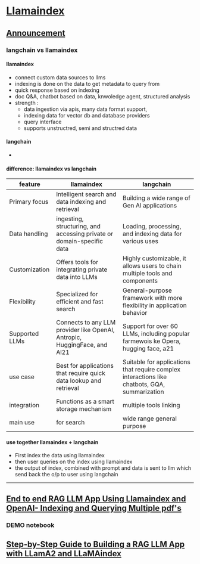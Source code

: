 # [Llamaindex](https://www.youtube.com/playlist?list=PLZoTAELRMXVNOWh1SDXt5NFujQMOt-CWy)

## [Announcement](https://youtu.be/1eym7BTnuNg)
### langchain vs llamaindex
#### llamaindex
- connect custom data sources to llms
- indexing is done on the data to get metadata to query from
- quick response based on indexing
- doc Q&A, chatbot based on data, knwoledge agent, structured analysis
- strength :
    - data ingestion via apis, many data format support, 
    - indexing data for vector db and database providers
    - query interface 
    - supports unstructred, semi and structred data

#### langchain
- 


#### difference: llamaindex vs langchain
feature | llamaindex | langchain |
|-|-|-|
Primary focus | Intelligent search and data indexing and retrieval  |  Building a wide range of Gen Al applications
Data handling | ingesting, structuring, and accessing private or domain-specific data  | Loading, processing, and indexing data for various uses
Customization | Offers tools for integrating private data into LLMs  | Highly customizable, it allows users to chain multiple tools and components
Flexibility | Specialized for efficient and fast search  | General-purpose framework with more flexibility in application behavior
Supported LLMs | Connects to any LLM provider like OpenAl, Antropic, HuggingFace, and Al21  | Support for over 60 LLMs, including popular farmewois ke Opera, hugging face, a21
use case | Best for applications that require quick data lookup and retrieval  | Suitable for applications that require complex interactions like chatbots, GQA, summarization
integration | Functions as a smart storage mechanism  |  multiple tools linking
main use | for search | wide range general purpose

#### use together llamaindex + langchain
- First index the data using llamaindex
- then user queries on the index using llamaindex
- the output of index, combined with prompt and data is sent to llm which send back the o/p to user using langchain

---

## [End to end RAG LLM App Using Llamaindex and OpenAI- Indexing and Querying Multiple pdf's](https://youtu.be/hH4WkgILUD4)
### DEMO notebook

## [Step-by-Step Guide to Building a RAG LLM App with LLamA2 and LLaMAindex](https://youtu.be/f-AXdiCyiT8?)
### 
